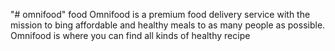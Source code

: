 "# omnifood" 
food
Omnifood is a premium food delivery service with the mission to bing affordable and healthy meals to as many people as possible.
Omnifood is where you can find all kinds of healthy recipe